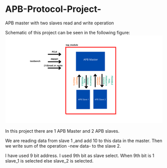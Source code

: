 # APB-Protocol-Project-
APB master with two slaves read and write operation

Schematic of this project can be seen in the following figure:
![](https://github.com/WazaAbdulkadir/APB-Protocol-Project-/blob/main/image/yongatek%20.png)

In this project there are 1 APB Master and 2 APB slaves.

We are reading data from slave 1 ,and add 10 to this data in the master. Then we write sum of the operation -new data- to the slave 2.

I have used 9 bit address. I used 9th bit as slave select. When 9th bit is 1 slave_1 is selected else slave_2 is selected.


